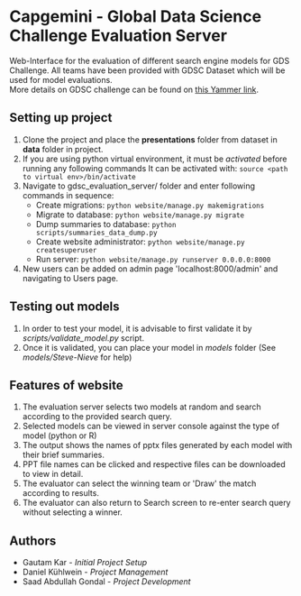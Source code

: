# Capgemini - Global Data Science Challenge Evaluation Server
Web-Interface for the evaluation of different search engine models for GDS Challenge. All teams have been provided with GDSC Dataset which will be used for model evaluations.  
More details on GDSC challenge can be found on [this Yammer link](https://www.yammer.com/capgemini.com/#/threads/inGroup?type=in_group&feedId=13438430&view=all).

## Setting up project
1. Clone the project and place the __presentations__ folder from dataset in __data__ folder in project.
2. If you are using python virtual environment, it must be _activated_ before running any following commands
 It can be activated with:
 `source <path to virtual env>/bin/activate`
3. Navigate to gdsc_evaluation_server/ folder and enter following commands in sequence:
    * Create migrations:
            `python website/manage.py makemigrations`
    * Migrate to database:
            `python website/manage.py migrate`
    * Dump summaries to database:
            `python scripts/summaries_data_dump.py`
    * Create website administrator:
            `python website/manage.py createsuperuser`
    * Run server:
            `python website/manage.py runserver 0.0.0.0:8000`
4. New users can be added on admin page 'localhost:8000/admin' and navigating to Users page.


## Testing out models
1. In order to test your model, it is advisable to first validate it by _scripts/validate_model.py_ script. 
2. Once it is validated, you can place your model in _models_ folder (See _models/Steve-Nieve_ for help)

## Features of website
1. The evaluation server selects two models at random and search according to the provided search query. 
2. Selected models can be viewed in server console against the type of model (python or R)  
3. The output shows the names of pptx files generated by each model with their brief summaries. 
4. PPT file names can be clicked and respective files can be downloaded to view in detail.
5. The evaluator can select the winning team or 'Draw' the match according to results.
6. The evaluator can also return to Search screen to re-enter search query without selecting a winner.


## Authors 
* Gautam Kar - _Initial Project Setup_
* Daniel Kühlwein - _Project Management_
* Saad Abdullah Gondal - _Project Development_

